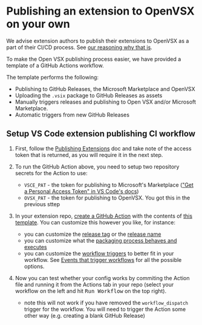 # Publishing an extension to OpenVSX on your own

We advise extension authors to publish their extensions to OpenVSX as a part of their CI/CD process. See [our reasoning why that is](https://github.com/open-vsx/publish-extensions#when-to-add-an-extension).

To make the Open VSX publishing process easier, we have provided a template of a GitHub Actions workflow.

The template performs the following:

- Publishing to GitHub Releases, the Microsoft Marketplace and OpenVSX
- Uploading the `.vsix` package to GitHub Releases as assets
- Manually triggers releases and publishing to Open VSX and/or Microsoft Marketplace.
- Automatic triggers from new GitHub Releases

## Setup VS Code extension publishing CI workflow

1. First, follow the [Publishing Extensions](https://github.com/eclipse/openvsx/wiki/Publishing-Extensions) doc and take note of the access token that is returned, as you will require it in the next step.

2. To run the GitHub Action above, you need to setup two repository secrets for the Action to use:

   - `VSCE_PAT` - the token for publishing to Microsoft's Marketplace (["Get a Personal Access Token" in VS Code's docs](https://code.visualstudio.com/api/working-with-extensions/publishing-extension#get-a-personal-access-token))
   - `OVSX_PAT` - the token for publishing to OpenVSX. You got this in the previous sttep

3. In your extension repo, [create a GitHub Action](https://docs.github.com/en/actions/learn-github-actions/understanding-github-actions#create-an-example-workflow) with the contents of [this template](exampleCI.yaml). You can customize this however you like, for instance:
   - you can customize the [release tag](exampleCI.yaml#L60) or the [release name](exampleCI.yaml#L108)
   - you can customize what the [packaging process behaves and executes](exampleCI.yaml#L32)
   - you can customize the [workflow triggers](exampleCI.yaml#L2) to better fit in your workflow. See [Events that trigger workflows](https://docs.github.com/en/actions/learn-github-actions/events-that-trigger-workflows) for all the possible options.
4. Now you can test whether your config works by commiting the Action file and running it from the Actions tab in your repo (select your workflow on the left and hit <kbd>Run Workflow</kbd> on the top right).
    - note this will not work if you have removed the `workflow_dispatch` trigger for the workflow. You will need to trigger the Action some other way (e.g. creating a blank GitHub Release)